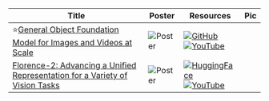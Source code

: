 |Title|Poster|Resources|Pic|
|------|------|------|------|
| ⭐[General Object Foundation Model for Images and Videos at Scale ](https://openaccess.thecvf.com/content/CVPR2024/html/Wu_General_Object_Foundation_Model_for_Images_and_Videos_at_Scale_CVPR_2024_paper.html)| ![Poster](https://github.com/HeChengHui/CVPR2024/blob/main/Papers/Topics/Vision%20LLM/assets/29939.png) | [![GitHub](https://img.shields.io/github/stars/FoundationVision/GLEE?style=social)](https://github.com/FoundationVision/GLEE)<br> [![YouTube](https://img.shields.io/badge/YouTube-%23FF0000.svg?style=for-the-badge&logo=YouTube&logoColor=white)](https://www.youtube.com/watch?v=PSVhfTPx0GQ)
| [Florence-2: Advancing a Unified Representation for a Variety of Vision Tasks ](https://openaccess.thecvf.com/content/CVPR2024/html/Xiao_Florence-2_Advancing_a_Unified_Representation_for_a_Variety_of_Vision_CVPR_2024_paper.html)| ![Poster](https://cvpr.thecvf.com/media/PosterPDFs/CVPR%202024/30529.png?t=1717455193.7819567) | [![HuggingFace](https://img.shields.io/badge/hugging_face-1?style=for-the-badge&logo=huggingface&logoColor=%23FFD21E&color=white)](https://huggingface.co/microsoft/Florence-2-large) <br> [![YouTube](https://img.shields.io/badge/YouTube-%23FF0000.svg?style=for-the-badge&logo=YouTube&logoColor=white)](https://www.youtube.com/watch?v=cOlyA00K1ec)
